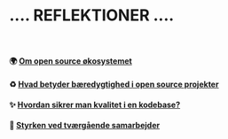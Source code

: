 
<!---<sub>

###### [Photo by Vie Studio](https://www.pexels.com/photo/black-letters-on-white-surface-4439415/)

</sub>
![logo](/assets/img/pexels-vie-studio-4439415.jpg)-->


# ....  REFLEKTIONER ....
<br>

#### 🌍 [Om open source økosystemet](/docs/open_source.md)

#### ♻️ [Hvad betyder bæredygtighed i open source projekter](/docs/bæredygtighed_i_open_source.md)


#### ✨ [Hvordan sikrer man kvalitet i en kodebase?](docs/kvalitet_i_kodebasen.md)


#### 🤝 [Styrken ved tværgående samarbejder](/docs/tvaergående_samarbejde.md)
